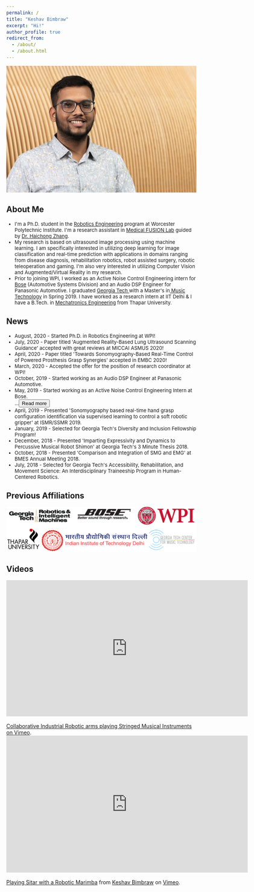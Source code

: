 ```yaml
---
permalink: /
title: "Keshav Bimbraw"
excerpt: "Hi!"
author_profile: true
redirect_from: 
  - /about/
  - /about.html
---
```


<img src="../images/thumbnail_image.jpg" alt="Georgia Tech">


About Me
------
<font size="-1">
<ul>
  <li>I'm a Ph.D. student in the <a href="https://www.wpi.edu/academics/study/robotics-engineering-phd">Robotics Engineering</a> program at Worcester Polytechnic Institute. I'm a research assistant in <a href="https://medicalfusionlab.wordpress.com/">Medical FUSION Lab</a> guided by <a href="https://www.wpi.edu/people/faculty/hzhang10">Dr. Haichong Zhang</a>.</li>
  <li>My research is based on ultrasound image processing using machine learning. I am specifically interested in utilizing deep learning for image classification and real-time prediction with applications in domains ranging from disease diagnosis, rehabilitation robotics, robot assisted surgery, robotic teleoperation and gaming. I'm also very interested in utilizing Computer Vision and Augmented/Virtual Reality in my research. </li>
  <li>Prior to joining WPI, I worked as an Active Noise Control Engineering intern for <a href="https://automotive.bose.com/">Bose</a> (Automotive Systems Division) and an Audio DSP Engineer for Panasonic Automotive. I graduated <a href="https://www.news.gatech.edu/2018/11/06/getting-know-georgia-tech-keshav-bimbraw"> Georgia Tech </a> with a Master's in<a href="https://gtcmt.gatech.edu/robotic-musicianship"> Music Technology</a> in Spring 2019. I have worked as a research intern at IIT Delhi & I have a B.Tech. in <a href="http://www.thapar.edu/programmes/pages/btech-in-mechatronics"> Mechatronics Engineering</a> from Thapar University.</li>
</ul>
</font>
  
News
------
<font size="-1">
<ul>
  <li>August, 2020 - Started Ph.D. in Robotics Engineering at WPI!</li>
  <li>July, 2020 - Paper titled 'Augmented Reality-Based Lung Ultrasound Scanning Guidance' accepted with great reviews at MICCAI ASMUS 2020!</li>
  <li>April, 2020 - Paper titled 'Towards Sonomyography-Based Real-Time Control of Powered Prosthesis Grasp Synergies' accepted in EMBC 2020!</li>
  <li>March, 2020 - Accepted the offer for the position of research coordinator at WPI!</li>
  <li>October, 2019 - Started working as an Audio DSP Engineer at Panasonic Automotive.</li>
  <li>May, 2019 - Started working as an Active Noise Control Engineering Intern at Bose.</li><span id="dots">...</span><span id="more"><button onclick="myFunction()" id="myBtn">Read more</button>
  <li>April, 2019 - Presented 'Sonomyography based real-time hand grasp configuration identification via supervised learning to control a soft robotic gripper' at ISMR/SSMR 2019.</li>
  <li>January, 2019 - Selected for Georgia Tech's Diversity and Inclusion Fellowship Program!</li>
  <li>December, 2018 - Presented 'Imparting Expressivity and Dynamics to Percussive Musical Robot Shimon' at Georgia Tech's 3 Minute Thesis 2018.</li>
  <li>October, 2018 - Presented 'Comparison and Integration of SMG and EMG' at BMES Annual Meeting 2018.</li>
  <li>July, 2018 - Selected for Georgia Tech's Accessibility, Rehabilitation, and Movement Science: An Interdisciplinary Traineeship Program in Human-Centered Robotics.</li></span>
</ul>
</font>

Previous Affiliations
------
<img src="../images/affiliations.PNG" alt="Affiliations">

Videos
------
<iframe src="https://player.vimeo.com/video/174093155" width="640" height="360" frameborder="0" allow="autoplay; fullscreen" allowfullscreen></iframe>
<p><a href="https://vimeo.com/174093155">
Collaborative Industrial Robotic arms playing Stringed Musical Instruments</a><a href="https://vimeo.com/user52996313"> on <a href="https://vimeo.com">Vimeo</a>.

<iframe src="https://player.vimeo.com/video/444132536" width="640" height="362" frameborder="0" allow="autoplay; fullscreen" allowfullscreen></iframe>
<p><a href="https://vimeo.com/444132536">Playing Sitar with a Robotic Marimba</a> from <a href="https://vimeo.com/user52996313">Keshav Bimbraw</a> on <a href="https://vimeo.com">Vimeo</a>.</p>
